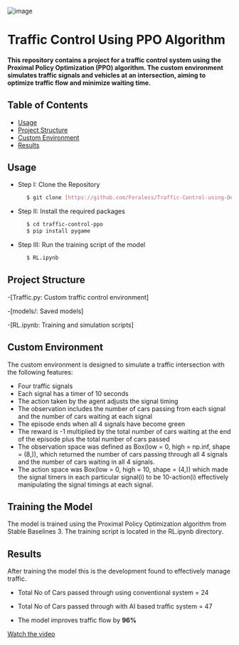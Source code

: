 ![image](https://github.com/user-attachments/assets/6d93db8a-2779-4570-80a4-5a21619a2b2b)

# Traffic Control Using PPO Algorithm

<h4>This repository contains a project for a traffic control system using the Proximal Policy Optimization (PPO) algorithm. The custom environment simulates traffic signals and vehicles at an intersection, aiming to optimize traffic flow and minimize waiting time.</h4>

## Table of Contents

- [Usage](#usage)
- [Project Structure](#project-structure)
- [Custom Environment](#custom-environment)
- [Results](#results)

## Usage
 * Step I: Clone the Repository
```sh
      $ git clone [https://github.com/Feraless/Traffic-Control-using-Deep-RL/tree/main]
```
  * Step II: Install the required packages
```sh
      $ cd traffic-control-ppo
      $ pip install pygame
```
* Step III: Run the training script of the model
```sh
      $ RL.ipynb
```
## Project Structure

-[Traffic.py: Custom traffic control environment]

-[models/: Saved models]

-[RL.ipynb: Training and simulation scripts]

## Custom Environment

The custom environment is designed to simulate a traffic intersection with the following features:

* Four traffic signals
* Each signal has a timer of 10 seconds
* The action taken by the agent adjusts the signal timing
* The observation includes the number of cars passing from each signal and the number of cars waiting at each signal
* The episode ends when all 4 signals have become green
* The reward is -1 multiplied by the total number of cars waiting at the end of the episode plus the total number of cars passed
* The observation space was defined as Box(low = 0, high = np.inf, shape = (8,)), which returned the number of cars passing through all 4 signals and the number of cars waiting in all 4 signals.
* The action space was Box(low = 0, high = 10, shape = (4,)) which made the signal timers in each particular signal(i) to be 10-action(i) effectively manipulating the signal timings at each signal.

## Training the Model

The model is trained using the Proximal Policy Optimization algorithm from Stable Baselines 3. The training script is located in the RL.ipynb directory.

## Results

After training the model this is the development found to effectively manage traffic.

- Total No of Cars passed through using conventional system = 24

- Total No of Cars passed through with AI based  traffic system = 47

- The model improves traffic flow by **96%**

[Watch the video](https://youtu.be/2uejJxreDdc)


